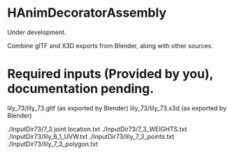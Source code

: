 # HAnimDecoratorAssembly

Under development.

Combine glTF and X3D exports from Blender, along with other sources.

# Required inputs (Provided by you), documentation pending.

lily_73/lily_73.gltf (as exported by Blender)
lily_73/lily_73.x3d (as exported by Blender)

./InputDir73/7_3 joint location.txt
./InputDir73/7_3_WEIGHTS.txt
./InputDir73/lily_6_1_UVW.txt
./InputDir73/lily_7_3_points.txt
./InputDir73/lily_7_3_polygon.txt

